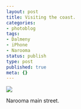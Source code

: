```yaml
---
layout: post
title: Visiting the coast.
categories:
- photoblog
tags:
- Dalmeny
- iPhone
- Narooma
status: publish
type: post
published: true
meta: {}
---
```


![]({{site.baseurl}}/assets/squarespace_images/2010-04-03-Coast.jpg)

Narooma main street.
